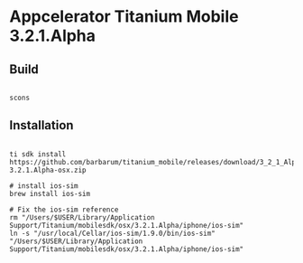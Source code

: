 Appcelerator Titanium Mobile 3.2.1.Alpha
============================

Build
-----------

```

scons

```


Installation
-----------

```

ti sdk install https://github.com/barbarum/titanium_mobile/releases/download/3_2_1_Alpha/mobilesdk-3.2.1.Alpha-osx.zip

# install ios-sim
brew install ios-sim

# Fix the ios-sim reference
rm "/Users/$USER/Library/Application Support/Titanium/mobilesdk/osx/3.2.1.Alpha/iphone/ios-sim"
ln -s "/usr/local/Cellar/ios-sim/1.9.0/bin/ios-sim" "/Users/$USER/Library/Application Support/Titanium/mobilesdk/osx/3.2.1.Alpha/iphone/ios-sim"

```




